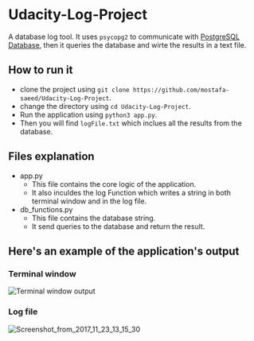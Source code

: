 # Udacity-Log-Project
A database log tool. It uses `psycopg2` to communicate with <a href="https://www.postgresql.org">PostgreSQL Database</a>, then it queries the database and wirte the results in a text file.

## How to run it
* clone the project using `git clone https://github.com/mostafa-saeed/Udacity-Log-Project`.
* change the directory using `cd Udacity-Log-Project`.
* Run the application using `python3 app.py`.
* Then you will find `logFile.txt` which inclues all the results from the database.

## Files explanation
* app.py
  * This file contains the core logic of the application.
  * It also inculdes the log Function which writes a string in both terminal window and in the log file.
* db_functions.py
  * This file contains the database string.
  * It send queries to the database and return the result.

## Here's an example of the application's output
### Terminal window
<img src="https://image.ibb.co/hGSa2m/Screenshot_from_2017_11_23_13_10_48.png" alt="Terminal window output">

### Log file
<img src="https://preview.ibb.co/ckQTNm/Screenshot_from_2017_11_23_13_15_30.png" alt="Screenshot_from_2017_11_23_13_15_30" alt="logFile.txt output">

